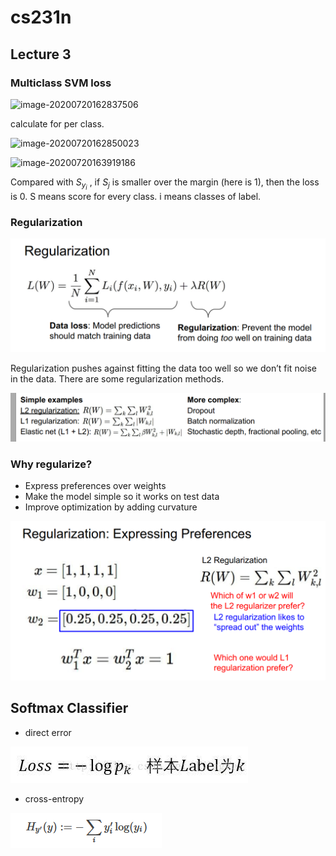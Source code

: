 # cs231n

## Lecture 3

### Multiclass SVM loss  

![image-20200720162837506](E:/postgraduate/notes-of-a-postgraduate/images/image-20200720162837506.png)

calculate for per class.

![image-20200720162850023](E:/postgraduate/notes-of-a-postgraduate/images/image-20200720162850023.png)

![image-20200720163919186](E:/postgraduate/notes-of-a-postgraduate/images/image-20200720163919186.png)

Compared with $S_{y_{i}}$ , if $S_{j}$ is smaller over the margin (here is 1),  then the loss is 0. S means score for every class. i means classes of label.

### Regularization

![image-20200720164503110](images/image-20200720164503110.png)

Regularization pushes against fitting the data too well so we don’t fit noise in the data. There are some regularization methods.

![image-20200720164745788](images/image-20200720164745788.png)		

### Why regularize?

- Express preferences over weights
- Make the model simple so it works on test data
- Improve optimization by adding curvature  

![image-20200720173556460](images/image-20200720173556460.png)

## Softmax Classifier

- direct error

![image-20200720174620590](images/image-20200720174620590.png)

- cross-entropy

![image-20200720175249264](images/image-20200720175249264.png)